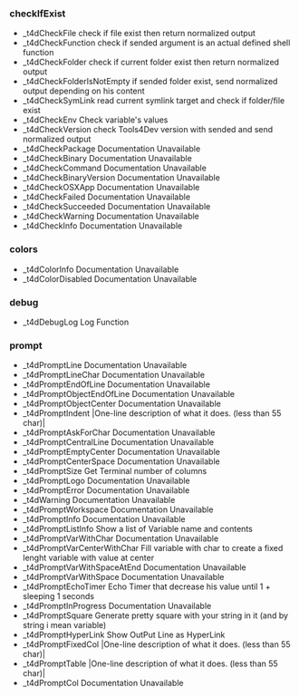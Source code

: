 
### checkIfExist
* _t4dCheckFile
       check if file exist then return normalized output
* _t4dCheckFunction
       check if sended argument is an actual defined shell function
* _t4dCheckFolder
       check if current folder exist then return normalized output
* _t4dCheckFolderIsNotEmpty
       if sended folder exist, send normalized output depending on his content
* _t4dCheckSymLink
       read current symlink target and check if folder/file exist
* _t4dCheckEnv
       Check variable's values
* _t4dCheckVersion
       check Tools4Dev version with sended and send normalized output
* _t4dCheckPackage
Documentation Unavailable
* _t4dCheckBinary
Documentation Unavailable
* _t4dCheckCommand
Documentation Unavailable
* _t4dCheckBinaryVersion
Documentation Unavailable
* _t4dCheckOSXApp
Documentation Unavailable
* _t4dCheckFailed
Documentation Unavailable
* _t4dCheckSucceeded
Documentation Unavailable
* _t4dCheckWarning
Documentation Unavailable
* _t4dCheckInfo
Documentation Unavailable
### colors
* _t4dColorInfo
Documentation Unavailable
* _t4dColorDisabled
Documentation Unavailable
### debug
* _t4dDebugLog
       Log Function
### prompt
* _t4dPromptLine
Documentation Unavailable
* _t4dPromptLineChar
Documentation Unavailable
* _t4dPromptEndOfLine
Documentation Unavailable
* _t4dPromptObjectEndOfLine
Documentation Unavailable
* _t4dPromptObjectCenter
Documentation Unavailable
* _t4dPromptIndent
       |One-line description of what it does. (less than 55 char)|
* _t4dPromptAskForChar
Documentation Unavailable
* _t4dPromptCentralLine
Documentation Unavailable
* _t4dPromptEmptyCenter
Documentation Unavailable
* _t4dPromptCenterSpace
Documentation Unavailable
* _t4dPromptSize
       Get Terminal number of columns
* _t4dPromptLogo
Documentation Unavailable
* _t4dPromptError
Documentation Unavailable
* _t4dWarning
Documentation Unavailable
* _t4dPromptWorkspace
Documentation Unavailable
* _t4dPromptInfo
Documentation Unavailable
* _t4dPromptListInfo
       Show a list of Variable name and contents
* _t4dPromptVarWithChar
Documentation Unavailable
* _t4dPromptVarCenterWithChar
       Fill variable with char to create a fixed lenght variable with value at center
* _t4dPromptVarWithSpaceAtEnd
Documentation Unavailable
* _t4dPromptVarWithSpace
Documentation Unavailable
* _t4dPromptEchoTimer
       Echo Timer that decrease his value until 1 + sleeping 1 seconds
* _t4dPromptInProgress
Documentation Unavailable
* _t4dPromptSquare
       Generate pretty square with your string in it (and by string i mean variable)
* _t4dPromptHyperLink
       Show OutPut Line as HyperLink
* _t4dPromptFixedCol
       |One-line description of what it does. (less than 55 char)|
* _t4dPromptTable
       |One-line description of what it does. (less than 55 char)|
* _t4dPromptCol
Documentation Unavailable
